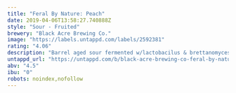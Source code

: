 ```yaml
---
title: "Feral By Nature: Peach"
date: 2019-04-06T13:58:27.740888Z
style: "Sour - Fruited"
brewery: "Black Acre Brewing Co."
image: "https://labels.untappd.com/labels/2592381"
rating: "4.06"
description: "Barrel aged sour fermented w/lactobacilus & brettanomyces."
untappd_url: "https://untappd.com/b/black-acre-brewing-co-feral-by-nature-peach/2592381"
abv: "4.5"
ibu: "0"
robots: noindex,nofollow
---
```

